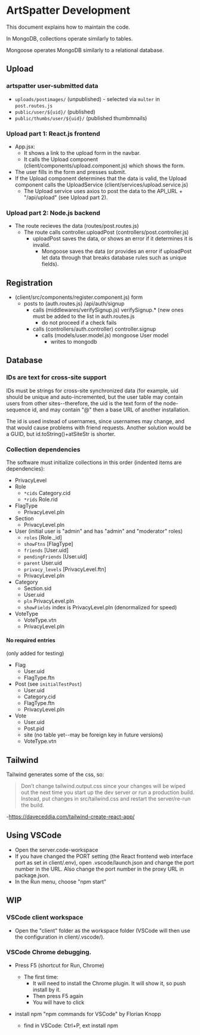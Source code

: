 # ArtSpatter Development

This document explains how to maintain the code.

In MongoDB, collections operate similarly to tables.

Mongoose operates MongoDB similarly to a relational database.

## Upload

### artspatter user-submitted data
- `uploads/postimages/` (unpublished) - selected via `multer` in `post.routes.js`
- `public/user/${uid}/` (published)
- `public/thumbs/user/${uid}/` (published thumbmnails)


### Upload part 1: React.js frontend
- App.jsx:
  - It shows a link to the upload form in the navbar.
  - It calls the Upload component (client/components/upload.component.js)
    which shows the form.
- The user fills in the form and presses submit.
- If the Upload component determines that the data is valid, the Upload
  component calls the UploadService (client/services/upload.service.js)
  - The Upload service uses axios to post the data to the API_URL + "/api/upload"
    (see Upload part 2).

### Upload part 2: Node.js backend
- The route recieves the data (routes/post.routes.js)
  - The route calls controller.uploadPost (controllers/post.controller.js)
    - uploadPost saves the data, or shows an error if it
      determines it is invalid.
      - Mongoose saves the data (or provides an error if uploadPost let
        data through that breaks database rules such as unique fields).


## Registration
- (client/src/components/register.component.js) form
  - posts to (auth.routes.js) /api/auth/signup
    - calls (middlewares/verifySignup.js) verifySignup.*
      (new ones must be added to the list in auth.routes.js
      - do not proceed if a check fails
    - calls (controllers/auth.controller) controller.signup
      - calls (models/user.model.js) mongoose User model
        - writes to mongodb

## Database
### IDs are text for cross-site support
IDs must be strings for cross-site synchronized data (for example,
uid should be unique and auto-incremented, but the user table may
contain users from other sites--therefore, the uid is the text form of
the node-sequence id, and may contain "@" then a base URL of
another installation.

The id is used instead of usernames, since usernames may change, and
that would cause problems with friend requests. Another solution would
be a GUID, but id.toString()+atSiteStr is shorter.

### Collection dependencies
The software must initialize collections in this order
(indented items are dependencies):
- PrivacyLevel
- Role
  - `*cids` Category.cid
  - `*rids` Role.rid
- FlagType
  - PrivacyLevel.pln
- Section
  - PrivacyLevel.pln
- User (initial user is "admin" and has "admin" and "moderator" roles)
  - `roles` [Role._id]
  - `showFtns` [FlagType]
  - `friends` [User.uid]
  - `pendingFriends` [User.uid]
  - `parent` User.uid
  - `privacy_levels` [PrivacyLevel.ftn]
  - PrivacyLevel.pln
- Category
  - Section.sid
  - User.uid
  - `pln` PrivacyLevel.pln
  - `showFields` index is PrivacyLevel.pln
    (denormalized for speed)
- VoteType
  - VoteType.vtn
  - PrivacyLevel.pln

#### No required entries
(only added for testing)

- Flag
  - User.uid
  - FlagType.ftn
- Post (see `initialTestPost`)
  - User.uid
  - Category.cid
  - FlagType.ftn
  - PrivacyLevel.pln
- Vote
  - User.uid
  - Post.pid
  - site (no table yet--may be foreign key in future versions)
  - VoteType.vtn

## Tailwind
Tailwind generates some of the css, so:

> Don’t change tailwind.output.css since your changes will be wiped out 
> the next time you start up the dev server or run a production build. 
> Instead, put changes in src/tailwind.css and restart the server/re-run 
> the build.

-<https://daveceddia.com/tailwind-create-react-app/>


## Using VSCode
- Open the server.code-workspace
- If you have changed the PORT setting (the React frontend web
  interface port as set in client/.env), open .vscode/launch.json and 
  change the port number in the URL. Also change the port number in the
  proxy URL in package.json.
- In the Run menu, choose "npm start" 


## WIP
### VSCode client workspace
- Open the "client" folder as the workspace folder
  (VSCode will then use the configuration in client/.vscode/).
### VSCode Chrome debugging.
- Press F5 (shortcut for Run, Chrome)
  - The first time:
    - It will need to install the Chrome plugin. It will show it, so push install by it.
    - Then press F5 again
    - You will have to click

- install npm "npm commands for VSCode" by Florian Knopp
  - find in VSCode: Ctrl+P, ext install npm


